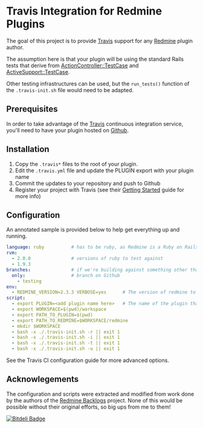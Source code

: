 # Travis Integration for Redmine Plugins

The goal of this project is to provide [Travis](https://travis-ci.org) support for any [Redmine](http://www.redmine.org) plugin author.

The assumption here is that your plugin will be using the standard Rails tests that derive from [ActionController::TestCase](http://api.rubyonrails.org/classes/ActionController/TestCase.html) and [ActiveSupport::TestCase](http://api.rubyonrails.org/classes/ActiveSupport/TestCase.html).

Other testing infrastructures can be used, but the ``run_tests()`` function of the ``.travis-init.sh`` file would need to be adapted.

## Prerequisites

In order to take advantage of the [Travis](https://travis-ci.org) continuous integration service, you'll need to have your plugin hosted on [Github](https://github.com).

## Installation

1. Copy the ``.travis*`` files to the root of your plugin.
2. Edit the ``.travis.yml`` file and update the PLUGIN export with your plugin name
3. Commit the updates to your repository and push to Github
4. Register your project with Travis (see their [Getting Started](http://about.travis-ci.org/docs/user/getting-started/) guide for more info)

## Configuration

An annotated sample is provided below to help get everything up and running.

``` yml
language: ruby          # has to be ruby, as Redmine is a Ruby on Rails application ;)
rvm:
  - 2.0.0               # versions of ruby to test against
  - 1.9.3
branches:               # if we're building against something other than the master
  only:                 # branch on Github
    - testing
env:
  - REDMINE_VERSION=2.3.3 VERBOSE=yes      # The version of redmine to use when testing
script:
  - export PLUGIN=<add plugin name here>   # The name of the plugin that we're testing
  - export WORKSPACE=$(pwd)/workspace
  - export PATH_TO_PLUGIN=$(pwd)
  - export PATH_TO_REDMINE=$WORKSPACE/redmine
  - mkdir $WORKSPACE
  - bash -x ./.travis-init.sh -r || exit 1
  - bash -x ./.travis-init.sh -i || exit 1
  - bash -x ./.travis-init.sh -t || exit 1
  - bash -x ./.travis-init.sh -u || exit 1
```

See the Travis CI configuration guide for more advanced options.


## Acknowlegements

The configuration and scripts were extracted and modified from work done by the authors of the [Redmine Backlogs](https://github.com/backlogs/redmine_backlogs) project. None of this would be possible without their original efforts, so big ups from me to them!

[![Bitdeli Badge](https://d2weczhvl823v0.cloudfront.net/alexbevi/redmine_plugins_travis-ci/trend.png)](https://bitdeli.com/free "Bitdeli Badge")

